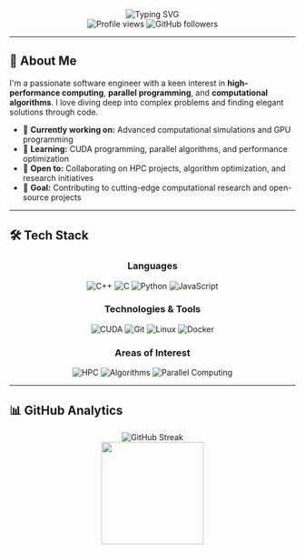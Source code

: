 <div align="center">
  <img src="https://readme-typing-svg.herokuapp.com?font=Fira+Code&size=30&duration=3000&pause=1000&color=2E9EF7&center=true&vCenter=true&width=600&lines=Hi+there%2C+I'm+Brian!+%F0%9F%91%8B;Software+Engineer;High-Performance+Computing+Enthusiast;Always+Learning+Something+New" alt="Typing SVG" />
</div>

<div align="center">
  <img src="https://komarev.com/ghpvc/?username=b-rine&color=blueviolet&style=flat-square&label=Profile+Views" alt="Profile views" />
  <img src="https://img.shields.io/github/followers/b-rine?label=Followers&style=social" alt="GitHub followers" />
</div>

---

## 🚀 About Me

I'm a passionate software engineer with a keen interest in **high-performance computing**, **parallel programming**, and **computational algorithms**. I love diving deep into complex problems and finding elegant solutions through code.

- 🔭 **Currently working on:** Advanced computational simulations and GPU programming
- 🌱 **Learning:** CUDA programming, parallel algorithms, and performance optimization
- 💼 **Open to:** Collaborating on HPC projects, algorithm optimization, and research initiatives
- 🎯 **Goal:** Contributing to cutting-edge computational research and open-source projects

---

## 🛠️ Tech Stack

<div align="center">

### Languages
![C++](https://img.shields.io/badge/C++-00599C?style=for-the-badge&logo=c%2B%2B&logoColor=white)
![C](https://img.shields.io/badge/C-00599C?style=for-the-badge&logo=c&logoColor=white)
![Python](https://img.shields.io/badge/Python-3776AB?style=for-the-badge&logo=python&logoColor=white)
![JavaScript](https://img.shields.io/badge/JavaScript-F7DF1E?style=for-the-badge&logo=javascript&logoColor=black)

### Technologies & Tools
![CUDA](https://img.shields.io/badge/CUDA-76B900?style=for-the-badge&logo=nvidia&logoColor=white)
![Git](https://img.shields.io/badge/Git-F05032?style=for-the-badge&logo=git&logoColor=white)
![Linux](https://img.shields.io/badge/Linux-FCC624?style=for-the-badge&logo=linux&logoColor=black)
![Docker](https://img.shields.io/badge/Docker-2496ED?style=for-the-badge&logo=docker&logoColor=white)

### Areas of Interest
![HPC](https://img.shields.io/badge/High_Performance_Computing-FF6B6B?style=for-the-badge)
![Algorithms](https://img.shields.io/badge/Algorithm_Design-4ECDC4?style=for-the-badge)
![Parallel Computing](https://img.shields.io/badge/Parallel_Computing-45B7D1?style=for-the-badge)

</div>

---

## 📊 GitHub Analytics

<div align="center">
  <img src="https://github-readme-streak-stats.herokuapp.com/?user=b-rine&theme=tokyonight" alt="GitHub Streak" />
</div>

<div align="center">
  <img height="180em" src="https://github-readme-stats.vercel.app/api/top-langs/?username=b-rine&layout=compact&langs_count=8&theme=tokyonight"/>
</div>